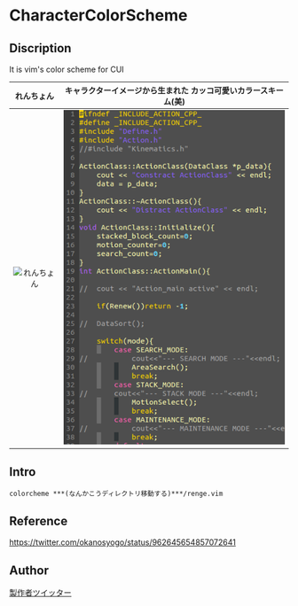 # CharacterColorScheme
## Discription
It is vim's color scheme for CUI  

| れんちょん | キャラクターイメージから生まれた  カッコ可愛いカラースキーム(美) |
|:-----------:|:------------:|
| ![れんちょん](https://blog-001.west.edge.storage-yahoo.jp/res/blog-8d-e6/saranndonn/folder/1872393/15/68450915/img_0_m?1441724531 "のんのんびより") | ![UI](https://github.com/OkanoShogo0903/CharacterColorScheme/blob/master/renge.png "イメージ画像") |

## Intro
~~~
colorcheme ***(なんかこうディレクトリ移動する)***/renge.vim
~~~

## Reference
https://twitter.com/okanosyogo/status/962645654857072641

## Author
[製作者ツイッター](https://twitter.com/okanosyogo)
